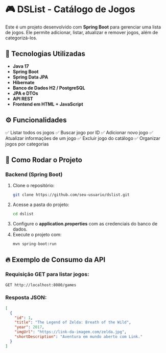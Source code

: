 # 🎮 DSList - Catálogo de Jogos

Este é um projeto desenvolvido com **Spring Boot** para gerenciar uma lista de jogos. Ele permite adicionar, listar, atualizar e remover jogos, além de categorizá-los.

## 🚀 Tecnologias Utilizadas

- **Java 17**
- **Spring Boot**
- **Spring Data JPA**
- **Hibernate**
- **Banco de Dados H2 / PostgreSQL**
- **JPA e DTOs**
- **API REST**
- **Frontend em HTML + JavaScript**

## ⚙️ Funcionalidades

✅ Listar todos os jogos
✅ Buscar jogo por ID
✅ Adicionar novo jogo
✅ Atualizar informações de um jogo
✅ Excluir jogo do catálogo
✅ Organizar jogos por categorias

## 📌 Como Rodar o Projeto

### Backend (Spring Boot)
1. Clone o repositório:
   ```bash
   git clone https://github.com/seu-usuario/dslist.git
   ```
2. Acesse a pasta do projeto:
   ```bash
   cd dslist
   ```
3. Configure o **application.properties** com as credenciais do banco de dados.
4. Execute o projeto com:
   ```bash
   mvn spring-boot:run
   ```

## 🔥 Exemplo de Consumo da API
### Requisição GET para listar jogos:
```http
GET http://localhost:8080/games
```
### Resposta JSON:
```json
[
  {
    "id": 1,
    "title": "The Legend of Zelda: Breath of the Wild",
    "year": 2017,
    "imgUrl": "https://link-da-imagem.com/zelda.jpg",
    "shortDescription": "Aventura em mundo aberto com Link."
  }
]


